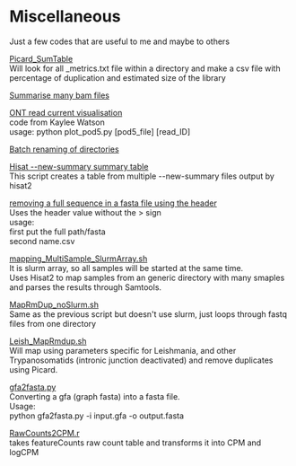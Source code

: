 # Miscellaneous

Just a few codes that are useful to me and maybe to others

[Picard_SumTable](https://github.com/Franck-Dumetz/miscellaneous/blob/main/Picard_SumTable.py) <br />
Will look for all _metrics.txt file within a directory and make a csv file with percentage of duplication and estimated size of the library

[Summarise many bam files](https://github.com/Franck-Dumetz/miscellaneous/blob/main/summarise_bams.sh) <br />

[ONT read current visualisation](https://github.com/Franck-Dumetz/miscellaneous/blob/main/plot_pod5.py) <br />
code from Kaylee Watson <br />
usage: python plot_pod5.py [pod5_file] [read_ID] <br />

[Batch renaming of directories](https://github.com/Franck-Dumetz/miscellaneous/blob/main/batch_Dir_rename.sh) <br />

[Hisat --new-summary summary table](https://github.com/Franck-Dumetz/miscellaneous/blob/main/Hisat--new-summary_sum.py) <br />
This script creates a table from multiple --new-summary files output by hisat2 <br />

[removing a full sequence in a fasta file using the header](https://github.com/Franck-Dumetz/miscellaneous/blob/main/remove_seq_fasta.py) <br />
Uses the header value without the > sign <br />
usage: <br />
first put the full path/fasta <br />
second name.csv <br />

[mapping_MultiSample_SlurmArray.sh](https://github.com/Franck-Dumetz/miscellaneous/blob/main/mapping_MultiSample_SlurmArray.sh) <br />
It is slurm array, so all samples will be started at the same time. <br />
Uses Hisat2 to map samples from an generic directory with many smaples and parses the results through Samtools. <br />

[MapRmDup_noSlurm.sh](https://github.com/Franck-Dumetz/miscellaneous/blob/main/MapRmDup_noSlurm.sh) <br />
Same as the previous script but doesn't use slurm, just loops through fastq files from one directory

[Leish_MapRmdup.sh](https://github.com/Franck-Dumetz/miscellaneous/blob/main/Leish_MapRmdup.sh) <br />
Will map using parameters specific for Leishmania, and other Trypanosomatids (intronic junction deactivated) and remove duplicates using Picard. 



[gfa2fasta.py](https://github.com/Franck-Dumetz/miscellaneous/blob/main/gfa2fasta.py) <br />
Converting a gfa (graph fasta) into a fasta file. <br />
Usage: <br />
    python gfa2fasta.py -i input.gfa -o output.fasta <br />

[RawCounts2CPM.r](https://github.com/Franck-Dumetz/miscellaneous/blob/main/RawCounts2CPM.r) <br />
takes featureCounts raw count table and transforms it into CPM and logCPM <br />

